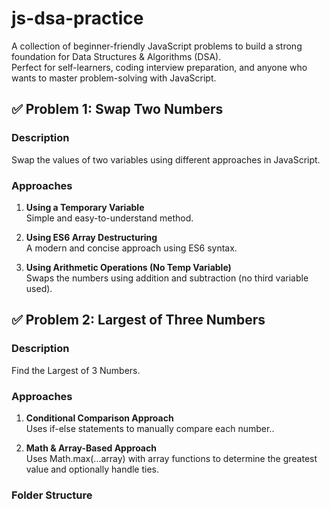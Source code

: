 # js-dsa-practice

A collection of beginner-friendly JavaScript problems to build a strong foundation for Data Structures & Algorithms (DSA).  
Perfect for self-learners, coding interview preparation, and anyone who wants to master problem-solving with JavaScript.

## ✅ Problem 1: Swap Two Numbers

### Description
Swap the values of two variables using different approaches in JavaScript.

### Approaches

1. **Using a Temporary Variable**  
   Simple and easy-to-understand method.

2. **Using ES6 Array Destructuring**  
   A modern and concise approach using ES6 syntax.

3. **Using Arithmetic Operations (No Temp Variable)**  
   Swaps the numbers using addition and subtraction (no third variable used).

## ✅ Problem 2: Largest of Three Numbers

### Description
Find the Largest of 3 Numbers.

### Approaches

1. **Conditional Comparison Approach**  
   Uses if-else statements to manually compare each number..

2. **Math & Array-Based Approach**  
   Uses Math.max(...array) with array functions to determine the greatest value and optionally handle ties.

### Folder Structure
